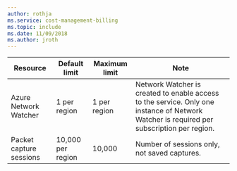 ```yaml
---
author: rothja
ms.service: cost-management-billing
ms.topic: include
ms.date: 11/09/2018	
ms.author: jroth
---
```

| Resource | Default limit | Maximum limit | Note |
| --- | --- | --- | --- |
| Azure Network Watcher | 1 per region | 1 per region | Network Watcher is created to enable access to the service. Only one instance of Network Watcher is required per subscription per region. |
| Packet capture sessions |10,000 per region | 10,000 |Number of sessions only, not saved captures. |
